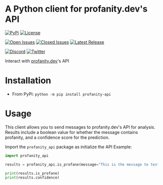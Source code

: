 # A Python client for profanity.dev's API

[![PyPi](https://img.shields.io/pypi/dm/profanity-api?label=Downloads&logo=pypi)](https://pypi.org/project/profanity-api)
[![License](https://img.shields.io/pypi/l/profanity-api?color=orange&style=flat-square)](https://github.com/nwithan8/profanity-python/blob/master/LICENSE)

[![Open Issues](https://img.shields.io/github/issues-raw/nwithan8/profanity-python?color=gold&style=flat-square)](https://github.com/nwithan8/profanity-python/issues?q=is%3Aopen+is%3Aissue)
[![Closed Issues](https://img.shields.io/github/issues-closed-raw/nwithan8/profanity-python?color=black&style=flat-square)](https://github.com/nwithan8/profanity-python/issues?q=is%3Aissue+is%3Aclosed)
[![Latest Release](https://img.shields.io/github/v/release/nwithan8/profanity-python?color=red&label=latest%20release&logo=github&style=flat-square)](https://github.com/nwithan8/profanity-python/releases)

[![Discord](https://img.shields.io/discord/472537215457689601?color=blue&logo=discord&style=flat-square)](https://discord.gg/7jGbCJQ)
[![Twitter](https://img.shields.io/twitter/follow/nwithan8?label=%40nwithan8&logo=twitter&style=flat-square)](https://twitter.com/nwithan8)

Interact with [profanity.dev](https://profanity.dev)'s API

# Installation

- From PyPi: ``python -m pip install profanity-api``

# Usage

This client allows you to send messages to profanity.dev's API for analysis. Results include a boolean value for whether
the message contains profanity, and a confidence score for the prediction.

Import the ``profanity_api`` package as initialize the API
Example:

```python
import profanity_api

results = profanity_api.is_profane(message="This is the message to test")

print(results.is_profane)
print(results.confidence)
```

